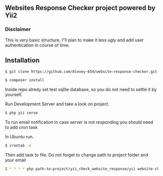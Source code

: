 ## Websites Response Checker project powered by Yii2

### Disclaimer
This is very basic structure, I"ll plan to make it less ugly and add user authentication in course of time.

## Installation
```bash
$ git clone https://github.com/Alexey-654/website-response-checker.git
```

```bash
$ composer install
```

Inside repo alredy set test sqlite database, so you do not need to settle it by yourself.

Run Development Server and take a look on project.

```bash
$ php yii serve
```

To run email notification in case server is not responding you should need to add cron task

In Ubuntu run.

```bash
$ crontab -e
```

Then add task to file.
Do not forget to change path to project folder and your email

```bash
2 * * * * php path-to-project/yii_check_website_response/yii website-checker/send-email-on-bad email-report-recipient@example.com
```
